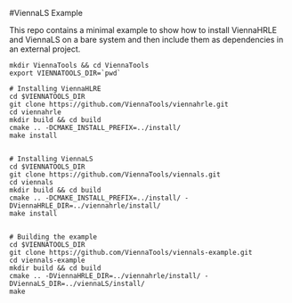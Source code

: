 #ViennaLS Example

This repo contains a minimal example to show how to install ViennaHRLE and ViennaLS on a bare system and then include them as dependencies in an external project.


```
mkdir ViennaTools && cd ViennaTools
export VIENNATOOLS_DIR=`pwd`

# Installing ViennaHLRE
cd $VIENNATOOLS_DIR
git clone https://github.com/ViennaTools/viennahrle.git
cd viennahrle
mkdir build && cd build
cmake .. -DCMAKE_INSTALL_PREFIX=../install/
make install


# Installing ViennaLS
cd $VIENNATOOLS_DIR
git clone https://github.com/ViennaTools/viennals.git
cd viennals
mkdir build && cd build
cmake .. -DCMAKE_INSTALL_PREFIX=../install/ -DViennaHRLE_DIR=../viennahrle/install/
make install


# Building the example
cd $VIENNATOOLS_DIR
git clone https://github.com/ViennaTools/viennals-example.git
cd viennals-example
mkdir build && cd build
cmake .. -DViennaHRLE_DIR=../viennahrle/install/ -DViennaLS_DIR=../viennaLS/install/
make
```
